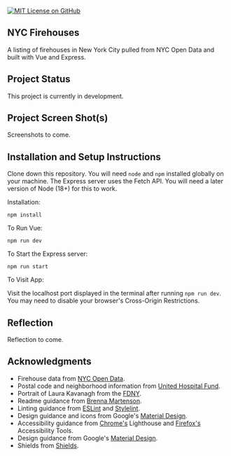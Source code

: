[![MIT License on GitHub](https://img.shields.io/github/license/seankelliher/nyc-firehouses?style=flat-square)](/LICENSE.txt)
## NYC Firehouses

A listing of firehouses in New York City pulled from NYC Open Data and built with Vue and Express.

## Project Status

This project is currently in development. 

## Project Screen Shot(s)

Screenshots to come.

## Installation and Setup Instructions

Clone down this repository. You will need `node` and `npm` installed globally on your machine. The Express server uses the Fetch API. You will need a later version of Node (18+) for this to work. 

Installation:

`npm install`  

To Run Vue:  

`npm run dev`  

To Start the Express server:

`npm run start`  

To Visit App:

Visit the localhost port displayed in the terminal after running `npm run dev`. You may need to disable your browser's Cross-Origin Restrictions.

## Reflection

Reflection to come.

## Acknowledgments

* Firehouse data from [NYC Open Data](https://data.cityofnewyork.us/Public-Safety/FDNY-Firehouse-Listing/hc8x-tcnd).
* Postal code and neighborhood information from [United Hospital Fund](https://www1.nyc.gov/assets/doh/downloads/pdf/ah/zipcodetable.pdf).
* Portrait of Laura Kavanagh from the [FDNY](https://www.nyc.gov/site/fdny/about/overview/leadership/fire-commissioner.page).
* Readme guidance from [Brenna Martenson](https://gist.github.com/martensonbj/6bf2ec2ed55f5be723415ea73c4557c4).
* Linting guidance from [ESLint](https://eslint.org) and [Stylelint](https://stylelint.io).
* Design guidance and icons from Google's [Material Design](https://material.io/design).
* Accessibility guidance from [Chrome's](https://www.google.com/chrome/) Lighthouse and [Firefox's](https://www.mozilla.org/en-US/firefox/new/) Accessibility Tools.
* Design guidance from Google's [Material Design](https://material.io/design).
* Shields from [Shields](https://shields.io).
